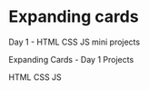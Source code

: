 # Expanding cards
 Day 1 - HTML CSS JS mini projects

 Expanding Cards - Day 1 Projects 

 HTML CSS JS 
